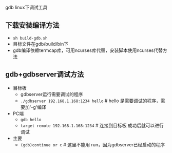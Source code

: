 
#  
gdb linux下调试工具

## 下载安装编译方法
* `sh build-gdb.sh`  
* 目标文件在gdb/build/bin下  
* gdb编译依赖termcap库，可用ncurses库代替，安装脚本使用ncurses代替方法


## gdb+gdbserver调试方法
* 目标板  
    * gdbserver运行需要调试的程序  
    * `./gdbserver 192.168.1.168:1234 hello`  # hello 是需要调试的程序，需要加'-g'编译  
* PC端  
    * `gdb hello`  
    * `target remote 192.168.1.168:1234`    # 连接到目标板 成功后就可以进行调试  
* 主要  
    * `(gdb)continue or c`      # 这里不能用 run，因为gdbserver已经启动的程序
